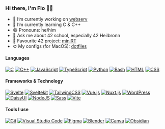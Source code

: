 ### Hi there, I'm Flo 🙌🏼

- 🔭 I’m currently working on [webserv](https://github.com/flomero/webserv)
- 🌱 I’m currently learning C & C++
- 😄 Pronouns: he/him
- 💬 Ask me about 42 school, especially 42 Heilbronn
- 🌠 Favourite 42 project:  [miniRT](https://github.com/flomero/miniRT)
- ⚙️ My configs (for MacOS): [dotfiles](https://github.com/flomero/dotfiles-mac)

#### Languages

[![C](https://img.shields.io/badge/C-00599C?logo=c&logoColor=white)](#)
[![C++](https://img.shields.io/badge/-C++-blue?logo=cplusplus)](#)
[![JavaScript](https://img.shields.io/badge/JavaScript-F7DF1E?logo=javascript&logoColor=000)](#)
[![TypeScript](https://img.shields.io/badge/TypeScript-3178C6?logo=typescript&logoColor=fff)](#)
[![Python](https://img.shields.io/badge/Python-3776AB?logo=python&logoColor=fff)](#)
[![Bash](https://img.shields.io/badge/Bash-4EAA25?logo=gnubash&logoColor=fff)](#)
[![HTML](https://img.shields.io/badge/HTML-%23E34F26.svg?logo=html5&logoColor=white)](#)
[![CSS](https://img.shields.io/badge/CSS-1572B6?logo=css3&logoColor=fff)](#)

#### Frameworks & Technology
[![Svelte](https://img.shields.io/badge/Svelte-%23f1413d.svg?logo=svelte&logoColor=white)](#)
[![Sveltekit](https://img.shields.io/badge/Sveltekit-%23f1413d.svg?logo=svelte&logoColor=white)](#)
[![TailwindCSS](https://img.shields.io/badge/Tailwind%20CSS-%2338B2AC.svg?logo=tailwind-css&logoColor=white)](#)
[![Vue.js](https://img.shields.io/badge/Vue.js-4FC08D?logo=vuedotjs&logoColor=fff)](#)
[![Nuxt.js](https://img.shields.io/badge/Nuxt.js-00DC82?logo=nuxtdotjs&logoColor=fff)](#)
[![WordPress](https://img.shields.io/badge/WordPress-%2321759B.svg?logo=wordpress&logoColor=white)](#)
[![DaisyUI](https://img.shields.io/badge/DaisyUI-5A0EF8?logo=daisyui&logoColor=fff)](#)
[![NodeJS](https://img.shields.io/badge/Node.js-6DA55F?logo=node.js&logoColor=white)](#)
[![Sass](https://img.shields.io/badge/Sass-C69?logo=sass&logoColor=fff)](#)
[![Vite](https://img.shields.io/badge/Vite-646CFF?logo=vite&logoColor=fff)](#)


#### Tools I use
[![Git](https://img.shields.io/badge/Git-F05032?logo=git&logoColor=fff)](#)
[![Visual Studio Code](https://img.shields.io/badge/Visual%20Studio%20Code-0078d7.svg?logo=visual-studio-code&logoColor=white)](#)
[![Figma](https://img.shields.io/badge/Figma-F24E1E?logo=figma&logoColor=white)](#)
[![Blender](https://img.shields.io/badge/Blender-%23F5792A.svg?logo=blender&logoColor=white)](#)
[![Canva](https://img.shields.io/badge/Canva-%2300C4CC.svg?&logo=Canva&logoColor=white)](#)
[![Obsidian](https://img.shields.io/badge/Obsidian-%23483699.svg?&logo=obsidian&logoColor=white)](#)



<!--
**flomero/flomero** is a ✨ _special_ ✨ repository because its `README.md` (this file) appears on your GitHub profile.

Here are some ideas to get you started:

- 🔭 I’m currently working on ...
- 🌱 I’m currently learning ...
- 👯 I’m looking to collaborate on ...
- 🤔 I’m looking for help with ...
- 💬 Ask me about ...
- 📫 How to reach me: ...
- 😄 Pronouns: ...
- ⚡ Fun fact: ...
-->
